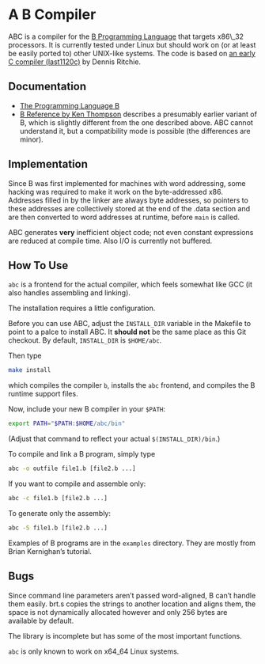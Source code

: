# A B Compiler

ABC is a compiler for the [B Programming
Language](http://en.wikipedia.org/wiki/B_(programming_language)) that targets
x86\_32 processors. It is currently tested under Linux but should work on (or at
least be easily ported to) other UNIX-like systems. The code is based on [an
early C compiler
(last1120c)](http://www.cs.bell-labs.com/who/dmr/primevalC.html) by Dennis
Ritchie.

## Documentation

* [The Programming Language B](http://9p.io/cm/cs/who/dmr/bintro.html)
* [B Reference by Ken Thompson](http://9p.io/cm/cs/who/dmr/kbman.html) describes
a presumably earlier variant of B, which is slightly different from the one
described above. ABC cannot understand it, but a compatibility mode is possible
(the differences are minor).

## Implementation

Since B was first implemented for machines with word addressing, some hacking
was required to make it work on the byte-addressed x86. Addresses filled in by
the linker are always byte addresses, so pointers to these addresses are
collectively stored at the end of the .data section and are then converted to
word addresses at runtime, before `main` is called.

ABC generates **very** inefficient object code; not even constant expressions
are reduced at compile time. Also I/O is currently not buffered.

## How To Use

`abc` is a frontend for the actual compiler, which feels somewhat like GCC (it
also handles assembling and linking).

The installation requires a little configuration.

Before you can use ABC, adjust the `INSTALL_DIR` variable in the Makefile to
point to a palce to install ABC. It **should not** be the same place as this Git
checkout. By default, `INSTALL_DIR` is `$HOME/abc`.

Then type

```sh
make install
```

which compiles the compiler `b`, installs the `abc` frontend, and compiles the B
runtime support files.

Now, include your new B compiler in your `$PATH`:

```sh
export PATH="$PATH:$HOME/abc/bin"
```

(Adjust that command to reflect your actual `$(INSTALL_DIR)/bin`.)

To compile and link a B program, simply type

```sh
abc -o outfile file1.b [file2.b ...]
```

If you want to compile and assemble only:

```sh
abc -c file1.b [file2.b ...]
```

To generate only the assembly:

```sh
abc -S file1.b [file2.b ...]
```

Examples of B programs are in the `examples` directory. They are mostly from
Brian Kernighan’s tutorial.

## Bugs

Since command line parameters aren’t passed word-aligned, B can’t handle them
easily. brt.s copies the strings to another location and aligns them, the space
is not dynamically allocated however and only 256 bytes are available by
default.

The library is incomplete but has some of the most important functions.

`abc` is only known to work on x64\_64 Linux systems.
